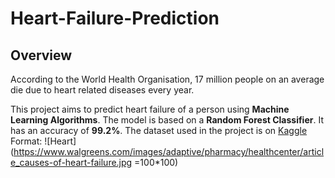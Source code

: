 # Heart-Failure-Prediction
## Overview
According to the World Health Organisation, 17 million people on an average die due to heart related diseases every year.

This project aims to predict heart failure of a person using **Machine Learning Algorithms**. The model is based on a __Random Forest Classifier__. It has an accuracy of **99.2%**. The dataset used in the project is on [Kaggle](https://www.kaggle.com/ronitf/heart-disease-uci)
Format: ![Heart](https://www.walgreens.com/images/adaptive/pharmacy/healthcenter/article_causes-of-heart-failure.jpg =100*100)

